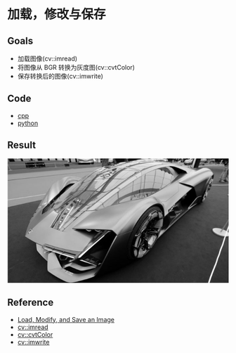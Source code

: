 # 加载，修改与保存

## Goals

- 加载图像(cv::imread)
- 将图像从 BGR 转换为灰度图(cv::cvtColor)
- 保存转换后的图像(cv::imwrite)

## Code

- [cpp](./code/cpp)
- [python](./code/python)

## Result

![result](https://github.com/QWERDF007/LearningOpenCV4/blob/master/project/load_modify_save/result/result.jpg)

## Reference

- [Load, Modify, and Save an Image](<https://docs.opencv.org/master/db/d64/tutorial_load_save_image.html>)
- [cv::imread](https://docs.opencv.org/master/d4/da8/group__imgcodecs.html#ga288b8b3da0892bd651fce07b3bbd3a56)
- [cv::cvtColor](https://docs.opencv.org/master/d8/d01/group__imgproc__color__conversions.html#ga397ae87e1288a81d2363b61574eb8cab)
- [cv::imwrite](https://docs.opencv.org/master/d4/da8/group__imgcodecs.html#gabbc7ef1aa2edfaa87772f1202d67e0ce)

